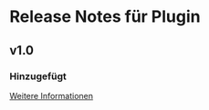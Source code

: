 # Release Notes für Plugin

## v1.0

### Hinzugefügt
[Weitere Informationen](https://developers.plentymarkets.com/marketplace/plugin-requirements#marketplace-changelog)